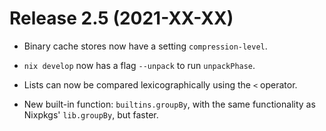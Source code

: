 # Release 2.5 (2021-XX-XX)

* Binary cache stores now have a setting `compression-level`.

* `nix develop` now has a flag `--unpack` to run `unpackPhase`.

* Lists can now be compared lexicographically using the `<` operator.

* New built-in function: `builtins.groupBy`, with the same functionality as
  Nixpkgs' `lib.groupBy`, but faster.
